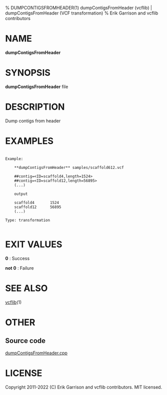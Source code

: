 % DUMPCONTIGSFROMHEADER(1) dumpContigsFromHeader (vcflib) | dumpContigsFromHeader (VCF transformation)
% Erik Garrison and vcflib contributors

# NAME

**dumpContigsFromHeader**

# SYNOPSIS

**dumpContigsFromHeader** file

# DESCRIPTION

Dump contigs from header





# EXAMPLES

```

Example:

    **dumpContigsFromHeader** samples/scaffold612.vcf

    ##contig=<ID=scaffold4,length=1524>
    ##contig=<ID=scaffold12,length=56895>
    (...)

    output

    scaffold4       1524
    scaffold12      56895
    (...)

Type: transformation
      

```



# EXIT VALUES

**0**
: Success

**not 0**
: Failure

# SEE ALSO



[vcflib](./vcflib.md)(1)



# OTHER

## Source code

[dumpContigsFromHeader.cpp](https://github.com/vcflib/vcflib/blob/master/src/dumpContigsFromHeader.cpp)

# LICENSE

Copyright 2011-2022 (C) Erik Garrison and vcflib contributors. MIT licensed.

<!--
  Created with ./scripts/bin2md.rb scripts/bin2md-template.erb
-->
